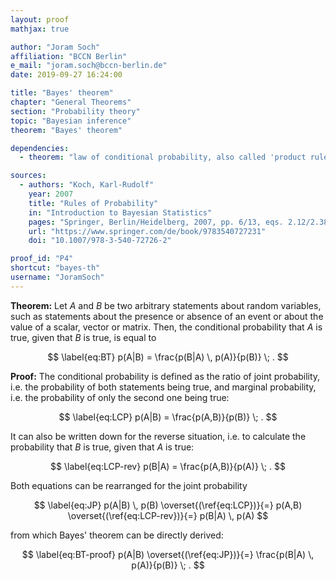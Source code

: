 ```yaml
---
layout: proof
mathjax: true

author: "Joram Soch"
affiliation: "BCCN Berlin"
e_mail: "joram.soch@bccn-berlin.de"
date: 2019-09-27 16:24:00

title: "Bayes' theorem"
chapter: "General Theorems"
section: "Probability theory"
topic: "Bayesian inference"
theorem: "Bayes' theorem"

dependencies:
  - theorem: "law of conditional probability, also called 'product rule of probability'"

sources:
  - authors: "Koch, Karl-Rudolf"
    year: 2007
    title: "Rules of Probability"
    in: "Introduction to Bayesian Statistics"
    pages: "Springer, Berlin/Heidelberg, 2007, pp. 6/13, eqs. 2.12/2.38"
    url: "https://www.springer.com/de/book/9783540727231"
    doi: "10.1007/978-3-540-72726-2"

proof_id: "P4"
shortcut: "bayes-th"
username: "JoramSoch"
---
```



**Theorem:** Let $A$ and $B$ be two arbitrary statements about random variables, such as statements about the presence or absence of an event or about the value of a scalar, vector or matrix. Then, the conditional probability that $A$ is true, given that $B$ is true, is equal to

$$ \label{eq:BT}
p(A|B) = \frac{p(B|A) \, p(A)}{p(B)} \; .
$$


**Proof:** The conditional probability is defined as the ratio of joint probability, i.e. the probability of both statements being true, and marginal probability, i.e. the probability of only the second one being true:

$$ \label{eq:LCP}
p(A|B) = \frac{p(A,B)}{p(B)} \; .
$$

It can also be written down for the reverse situation, i.e. to calculate the probability that $B$ is true, given that $A$ is true:

$$ \label{eq:LCP-rev}
p(B|A) = \frac{p(A,B)}{p(A)} \; .
$$

Both equations can be rearranged for the joint probability

$$ \label{eq:JP}
p(A|B) \, p(B) \overset{(\ref{eq:LCP})}{=} p(A,B) \overset{(\ref{eq:LCP-rev})}{=} p(B|A) \, p(A)
$$

from which Bayes' theorem can be directly derived:

$$ \label{eq:BT-proof}
p(A|B) \overset{(\ref{eq:JP})}{=} \frac{p(B|A) \, p(A)}{p(B)} \; .
$$